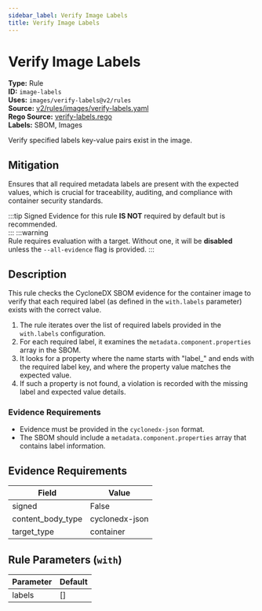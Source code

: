 ```yaml
---
sidebar_label: Verify Image Labels
title: Verify Image Labels
---  
```

# Verify Image Labels  
**Type:** Rule  
**ID:** `image-labels`  
**Uses:** `images/verify-labels@v2/rules`  
**Source:** [v2/rules/images/verify-labels.yaml](https://github.com/scribe-public/sample-policies/blob/main/v2/rules/images/verify-labels.yaml)  
**Rego Source:** [verify-labels.rego](https://github.com/scribe-public/sample-policies/blob/main/v2/rules/images/verify-labels.rego)  
**Labels:** SBOM, Images  

Verify specified labels key-value pairs exist in the image.


## Mitigation  
Ensures that all required metadata labels are present with the expected values, which is crucial for traceability, auditing, and compliance with container security standards.


:::tip 
Signed Evidence for this rule **IS NOT** required by default but is recommended.  
::: 
:::warning  
Rule requires evaluation with a target. Without one, it will be **disabled** unless the `--all-evidence` flag is provided.
::: 

## Description  
This rule checks the CycloneDX SBOM evidence for the container image to verify that each 
required label (as defined in the `with.labels` parameter) exists with the correct value.

1. The rule iterates over the list of required labels provided in the `with.labels` configuration.
2. For each required label, it examines the `metadata.component.properties` array in the SBOM.
3. It looks for a property where the name starts with "label_" and ends with the required label key, and
   where the property value matches the expected value.
4. If such a property is not found, a violation is recorded with the missing label and expected value details.

### **Evidence Requirements**
- Evidence must be provided in the `cyclonedx-json` format.
- The SBOM should include a `metadata.component.properties` array that contains label information.


## Evidence Requirements  
| Field | Value |
|-------|-------|
| signed | False |
| content_body_type | cyclonedx-json |
| target_type | container |

## Rule Parameters (`with`)  
| Parameter | Default |
|-----------|---------|
| labels | [] |
